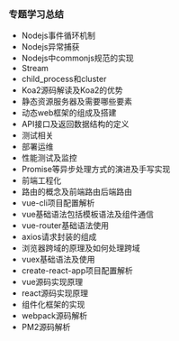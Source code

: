 ### 专题学习总结

- Nodejs事件循环机制
- Nodejs异常捕获
- Nodejs中commonjs规范的实现
- Stream
- child_process和cluster
- Koa2源码解读及Koa2的优势
- 静态资源服务器及需要哪些要素
- 动态web框架的组成及搭建
- API接口及返回数据结构的定义
- 测试相关
- 部署运维
- 性能测试及监控
- Promise等异步处理方式的演进及手写实现
- 前端工程化
- 路由的概念及前端路由后端路由
- vue-cli项目配置解析
- vue基础语法包括模板语法及组件通信
- vue-router基础语法使用
- axios请求封装的组成
- 浏览器跨域的原理及如何处理跨域
- vuex基础语法及使用
- create-react-app项目配置解析
- vue源码实现原理
- react源码实现原理
- 组件化框架的实现
- webpack源码解析
- PM2源码解析
